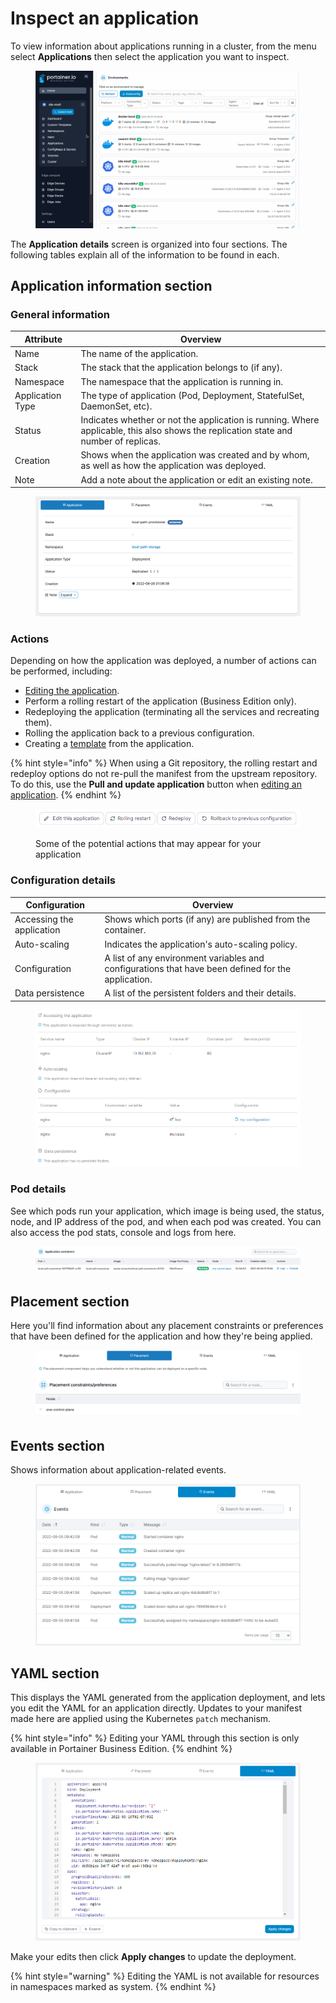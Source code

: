 # Inspect an application

To view information about applications running in a cluster, from the menu select **Applications** then select the application you want to inspect.

<figure><img src="../../../.gitbook/assets/2.15-k8s_kubernetes_applications_inspect_app.gif" alt=""><figcaption></figcaption></figure>

The **Application details** screen is organized into four sections. The following tables explain all of the information to be found in each.

## Application information section

### General information

| Attribute        | Overview                                                                                                                             |
| ---------------- | ------------------------------------------------------------------------------------------------------------------------------------ |
| Name             | The name of the application.                                                                                                         |
| Stack            | The stack that the application belongs to (if any).                                                                                  |
| Namespace        | The namespace that the application is running in.                                                                                    |
| Application Type | The type of application (Pod, Deployment, StatefulSet, DaemonSet, etc).                                                              |
| Status           | Indicates whether or not the application is running. Where applicable, this also shows the replication state and number of replicas. |
| Creation         | Shows when the application was created and by whom, as well as how the application was deployed.                                     |
| Note             | Add a note about the application or edit an existing note.                                                                           |

<figure><img src="../../../.gitbook/assets/2.15-kubernetes_applications_application_details.png" alt=""><figcaption></figcaption></figure>

### Actions

Depending on how the application was deployed, a number of actions can be performed, including:

* [Editing the application](edit.md).
* Perform a rolling restart of the application (Business Edition only).
* Redeploying the application (terminating all the services and recreating them).
* Rolling the application back to a previous configuration.
* Creating a [template](../templates/) from the application.

{% hint style="info" %}
When using a Git repository, the rolling restart and redeploy options do not re-pull the manifest from the upstream repository. To do this, use the **Pull and update application** button when [editing an application](edit.md#method-1-redeploy-from-git).
{% endhint %}

<figure><img src="../../../.gitbook/assets/2.17-k8s-applications-inspect-actions.png" alt=""><figcaption><p>Some of the potential actions that may appear for your application</p></figcaption></figure>

### Configuration details

| Configuration             | Overview                                                                                           |
| ------------------------- | -------------------------------------------------------------------------------------------------- |
| Accessing the application | Shows which ports (if any) are published from the container.                                       |
| Auto-scaling              | Indicates the application's auto-scaling policy.                                                   |
| Configuration             | A list of any environment variables and configurations that have been defined for the application. |
| Data persistence          | A list of the persistent folders and their details.                                                |

<figure><img src="../../../.gitbook/assets/2.15-k8s-applications-inspect-config.png" alt=""><figcaption></figcaption></figure>

### Pod details

See which pods run your application, which image is being used, the status, node, and IP address of the pod, and when each pod was created. You can also access the pod stats, console and logs from here.

<figure><img src="../../../.gitbook/assets/2.15-kubernetes_applications_application_pod_details.png" alt=""><figcaption></figcaption></figure>

## Placement section

Here you'll find information about any placement constraints or preferences that have been defined for the application and how they're being applied.

<figure><img src="../../../.gitbook/assets/2.15-kubernetes_applications_application_placement.png" alt=""><figcaption></figcaption></figure>

## Events section

Shows information about application-related events.

<figure><img src="../../../.gitbook/assets/2.15-k8s-applications-inspect-events.png" alt=""><figcaption></figcaption></figure>

## YAML section

This displays the YAML generated from the application deployment, and lets you edit the YAML for an application directly. Updates to your manifest made here are applied using the Kubernetes `patch` mechanism.&#x20;

{% hint style="info" %}
Editing your YAML through this section is only available in Portainer Business Edition.
{% endhint %}

<figure><img src="../../../.gitbook/assets/2.17-k8s-applications-inspect-yaml.png" alt=""><figcaption></figcaption></figure>

Make your edits then click **Apply changes** to update the deployment.

{% hint style="warning" %}
Editing the YAML is not available for resources in namespaces marked as system.
{% endhint %}
